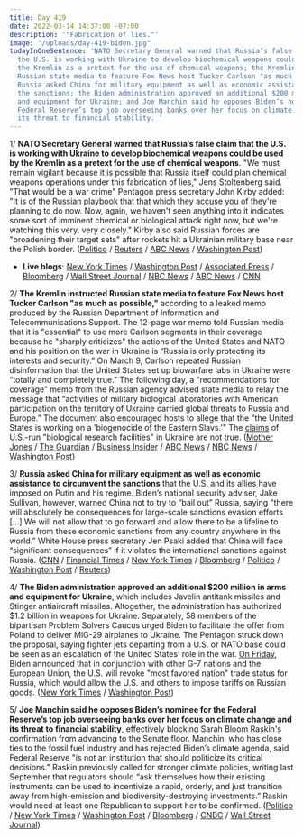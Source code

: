 ```yaml
---
title: Day 419
date: 2022-03-14 14:37:00 -07:00
description: '"Fabrication of lies."'
image: "/uploads/day-419-biden.jpg"
todayInOneSentence: 'NATO Secretary General warned that Russia’s false claim that
  the U.S. is working with Ukraine to develop biochemical weapons could be used by
  the Kremlin as a pretext for the use of chemical weapons; the Kremlin instructed
  Russian state media to feature Fox News host Tucker Carlson "as much as possible";
  Russia asked China for military equipment as well as economic assistance to circumvent
  the sanctions; the Biden administration approved an additional $200 million in arms
  and equipment for Ukraine; and Joe Manchin said he opposes Biden’s nominee for the
  Federal Reserve’s top job overseeing banks over her focus on climate change and
  its threat to financial stability. '
---
```


1/ **NATO Secretary General warned that Russia’s false claim that the U.S. is working with Ukraine to develop biochemical weapons could be used by the Kremlin as a pretext for the use of chemical weapons**. "We must remain vigilant because it is possible that Russia itself could plan chemical weapons operations under this fabrication of lies," Jens Stoltenberg said. "That would be a war crime" Pentagon press secretary John Kirby added: "It is of the Russian playbook that that which they accuse you of they're planning to do now. Now, again, we haven't seen anything into it indicates some sort of imminent chemical or biological attack right now, but we're watching this very, very closely." Kirby also said Russian forces are "broadening their target sets" after rockets hit a Ukrainian military base near the Polish border. ([Politico](https://www.politico.eu/article/nato-chief-russia-chemical-weapons-ukraine/) / [Reuters](https://www.reuters.com/world/europe/nato-chief-says-russia-may-use-chemical-weapons-german-paper-2022-03-13/) / [ABC News](https://abcnews.go.com/Politics/pentagon-spokesperson-john-kirby-latest-airstrike-russia-broadening/story?id=83408291) / [Washington Post](https://www.washingtonpost.com/national-security/2022/03/11/intelligence-russian-chemical-attack/))

* **Live blogs**: [New York Times](https://www.nytimes.com/live/2022/03/14/world/ukraine-russia-war) / [Washington Post](https://www.washingtonpost.com/world/2022/03/14/russia-ukraine-war-putin-news-live-updates/) / [Associated Press](https://apnews.com/article/russia-ukraine-war-live-updates-560b945c4edc21311d96ee6035d7e849) / [Bloomberg](https://www.bloomberg.com/news/articles/2022-03-14/ukraine-update-new-round-of-talks-u-s-china-officials-to-meet?srnd=premium&sref=MIBMEEoj) / [Wall Street Journal](https://www.wsj.com/livecoverage/russia-ukraine-latest-news-2022-03-14) / [NBC News](https://www.nbcnews.com/news/world/live-blog/ukraine-russia-war-latest-news-moscow-kyiv-meet-negotiations-n1291795) / [ABC News](https://abcnews.go.com/International/live-updates/russia-ukraine/?id=83390885) / [CNN](https://www.cnn.com/europe/live-news/ukraine-russia-putin-news-03-14-22/index.html)

2/ **The Kremlin instructed Russian state media to feature Fox News host Tucker Carlson "as much as possible,"** according to a leaked memo produced by the Russian Department of Information and Telecommunications Support. The 12-page war memo told Russian media that it is "essential" to use more Carlson segments in their coverage because he "sharply criticizes" the actions of the United States and NATO and his position on the war in Ukraine is “Russia is only protecting its interests and security.” On March 9, Carlson repeated Russian disinformation that the United States set up biowarfare labs in Ukraine were “totally and completely true.” The following day, a “recommendations for coverage” memo from the Russian agency advised state media to relay the message that “activities of military biological laboratories with American participation on the territory of Ukraine carried global threats to Russia and Europe.” The document also encouraged hosts to allege that the "the United States is working on a 'biogenocide of the Eastern Slavs.'" The [claims](https://www.washingtonpost.com/politics/2022/03/11/how-right-embraced-russian-disinformation-about-us-bioweapons-labs-ukraine/) of U.S.-run "biological research facilities" in Ukraine are not true. ([Mother Jones](https://www.motherjones.com/politics/2022/03/exclusive-kremlin-putin-russia-ukraine-war-memo-tucker-carlson-fox/?scrolla=5eb6d68b7fedc32c19ef33b4) / [The Guardian](https://www.theguardian.com/media/2022/mar/14/kremlin-memos-russian-media-tucker-carlson-fox-news-mother-jones) / [Business Insider](https://www.businessinsider.com/kremlin-memo-ukraine-war-russian-tucker-carlson-mother-jones-2022-3?op=1&scrolla=5eb6d68b7fedc32c19ef33b4) / [ABC News](https://abcnews.go.com/Technology/wireStory/russias-bioweapon-conspiracy-theory-finds-support-us-83404292) / [NBC News](https://www.nbcnews.com/tech/internet/qanon-ukraine-biolabs-russian-propaganda-efforts-boosted-us-far-right-rcna19392) / [Washington Post](https://www.washingtonpost.com/politics/2022/03/11/how-right-embraced-russian-disinformation-about-us-bioweapons-labs-ukraine/))

3/ **Russia asked China for military equipment as well as economic assistance to circumvent the sanctions** that the U.S. and its allies have imposed on Putin and his regime. Biden’s national security adviser, Jake Sullivan,  however, warned China not to try to “bail out” Russia, saying "there will absolutely be consequences for large-scale sanctions evasion efforts \[...\] We will not allow that to go forward and allow there to be a lifeline to Russia from these economic sanctions from any country anywhere in the world.” White House press secretary Jen Psaki added that China will face “significant consequences” if it violates the international sanctions against Russia. ([CNN](https://www.cnn.com/2022/03/13/politics/jake-sullivan-meeting-chinese-counterpart-ukraine/index.html) / [Financial Times](https://www.ft.com/content/30850470-8c8c-4b53-aa39-01497064a7b7) / [New York Times](https://www.nytimes.com/2022/03/13/us/politics/russia-china-ukraine.html) / [Bloomberg](https://www.bloomberg.com/news/articles/2022-03-14/u-s-says-russia-made-unusual-request-for-chinese-aid-on-ukraine?sref=MIBMEEoj) / [Politico](https://www.politico.com/news/2022/03/13/russia-china-military-equipment-00016893) / [Washington Post](https://www.washingtonpost.com/world/2022/03/14/russia-ukraine-war-putin-news-live-updates/#link-AJ4K5FNNOFC3ZLK4VRX2R364HI) / [Reuters](https://www.reuters.com/markets/europe/russia-says-nearly-half-its-reserves-are-frozen-counts-ties-with-china-2022-03-13/))

4/ **The Biden administration approved an additional $200 million in arms and equipment for Ukraine**, which includes Javelin antitank missiles and Stinger antiaircraft missiles.  Altogether, the administration has authorized $1.2 billion in weapons for Ukraine. Separately, 58 members of the bipartisan Problem Solvers Caucus urged Biden to facilitate the offer from Poland to deliver MiG-29 airplanes to Ukraine. The Pentagon struck down the proposal, saying fighter jets departing from a U.S. or NATO base could be seen as an escalation of the United States’ role in the war. [On Friday](https://abcnews.go.com/Politics/ukraine-siege-biden-announces-sanctions-squeeze-russia/story?id=83389256), Biden announced that in conjunction with other G-7 nations and the European Union, the U.S. will revoke "most favored nation" trade status for Russia, which would allow the U.S. and others to impose tariffs on Russian goods. ([New York Times](https://www.nytimes.com/2022/03/12/us/politics/biden-ukraine-weapons.html) / [Washington Post](https://www.washingtonpost.com/politics/2022/03/13/gop-russia-weapons/))

5/ **Joe Manchin said he opposes Biden’s nominee for the Federal Reserve’s top job overseeing banks over her focus on climate change and its threat to financial stability**, effectively blocking Sarah Bloom Raskin's confirmation from advancing to the Senate floor. Manchin, who has close ties to the fossil fuel industry and has rejected Biden’s climate agenda, said Federal Reserve "is not an institution that should politicize its critical decisions." Raskin previously called for stronger climate policies, writing last September that regulators should “ask themselves how their existing instruments can be used to incentivize a rapid, orderly, and just transition away from high-emission and biodiversity-destroying investments.” Raskin would need at least one Republican to support her to be confirmed. ([Politico](https://www.politico.com/news/2022/03/14/manchin-opposes-biden-fed-nominee-raskin-00017013) / [New York Times](https://www.nytimes.com/2022/03/14/business/manchin-raskin-fed.html) / [Washington Post](https://www.washingtonpost.com/us-policy/2022/03/14/raskin-fed-manchin/) / [Bloomberg](https://www.bloomberg.com/news/articles/2022-03-14/manchin-won-t-back-raskin-for-fed-imperiling-her-confirmation?sref=MIBMEEoj) / [CNBC](https://www.cnbc.com/2022/03/14/joe-manchin-opposes-sarah-bloom-raskin-federal-reserve-nomination.html) / [Wall Street Journal](https://www.wsj.com/articles/sen-joe-manchin-signals-opposition-to-sarah-bloom-raskin-for-fed-post-11647275446))